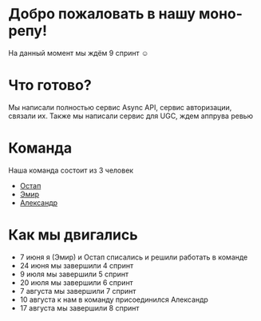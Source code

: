 # Добро пожаловать в нашу моно-репу!

На данный момент мы ждём 9 спринт ☺️

# Что готово?

Мы написали полностью сервис Async API, сервис авторизации, связали их. Также мы написали сервис для UGC, ждем аппрува ревью

# Команда

Наша команда состоит из 3 человек

- [Остап](https://github.com/error1number404)
- [Эмир](https://github.com/Wiped-Out)
- [Александр](https://github.com/askalach)

# Как мы двигались

- 7 июня я (Эмир) и Остап списались и решили работать в команде
- 24 июня мы завершили 4 спринт
- 9 июля мы завершили 5 спринт
- 20 июля мы завершили 6 спринт
- 7 августа мы завершили 7 спринт
- 10 августа к нам в команду присоединился Александр
- 17 августа мы завершили 8 спринт
